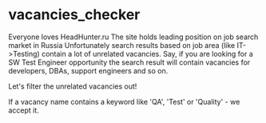 vacancies_checker
=================


Everyone loves HeadHunter.ru
The site holds leading position on job search market in Russia
Unfortunately search results based on job area (like IT->Testing)
contain a lot of unrelated vacancies.
Say, if you are looking for a SW Test Engineer opportunity
the search result will contain vacancies for developers, DBAs,
support engineers and so on.

Let's filter the unrelated vacancies out!

If a vacancy name contains a keyword like 'QA', 'Test'
or 'Quality' - we accept it.